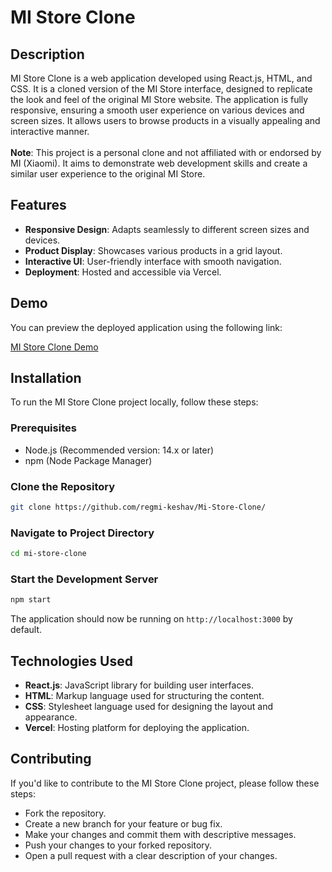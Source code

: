# MI Store Clone

## Description
MI Store Clone is a web application developed using React.js, HTML, and CSS. It is a cloned version of the MI Store interface, designed to replicate the look and feel of the original MI Store website. The application is fully responsive, ensuring a smooth user experience on various devices and screen sizes. It allows users to browse products in a visually appealing and interactive manner.
<br>
<br>
**Note**: This project is a personal clone and not affiliated with or endorsed by MI (Xiaomi). It aims to demonstrate web development skills and create a similar user experience to the original MI Store.

## Features
- **Responsive Design**: Adapts seamlessly to different screen sizes and devices.
- **Product Display**: Showcases various products in a grid layout.
- **Interactive UI**: User-friendly interface with smooth navigation.
- **Deployment**: Hosted and accessible via Vercel.
## Demo
You can preview the deployed application using the following link:

[MI Store Clone Demo](https://mi-store-clone-regmi-keshavs-projects.vercel.app/)

## Installation
To run the MI Store Clone project locally, follow these steps:

### Prerequisites
- Node.js (Recommended version: 14.x or later)
- npm (Node Package Manager)

### Clone the Repository
```bash
git clone https://github.com/regmi-keshav/Mi-Store-Clone/
```
### Navigate to Project Directory
```bash
cd mi-store-clone
```
### Start the Development Server
```bash
npm start
```
The application should now be running on `http://localhost:3000` by default.


## Technologies Used
- **React.js**: JavaScript library for building user interfaces.
- **HTML**: Markup language used for structuring the content.
- **CSS**: Stylesheet language used for designing the layout and appearance.
- **Vercel**: Hosting platform for deploying the application.


## Contributing
If you'd like to contribute to the MI Store Clone project, please follow these steps:

- Fork the repository.
- Create a new branch for your feature or bug fix.
- Make your changes and commit them with descriptive messages.
- Push your changes to your forked repository.
- Open a pull request with a clear description of your changes.
